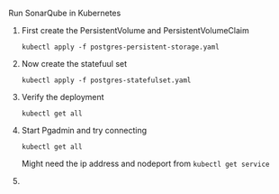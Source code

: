 Run SonarQube in Kubernetes

1. First create the PersistentVolume and PersistentVolumeClaim
    ```
    kubectl apply -f postgres-persistent-storage.yaml
    ```

2. Now create the statefuul set
    ```
    kubectl apply -f postgres-statefulset.yaml
    ```

3. Verify the deployment
    ```
    kubectl get all
    ```

4. Start Pgadmin and try connecting
    ```
    kubectl get all
    ```
    Might need the ip address and nodeport from `kubectl get service`

5. 
